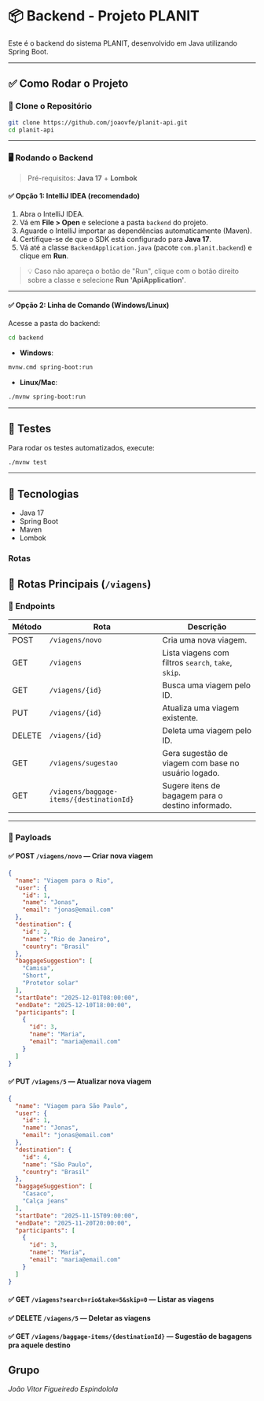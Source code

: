 # 📦 Backend - Projeto PLANIT

Este é o backend do sistema PLANIT, desenvolvido em Java utilizando Spring Boot.

---

## ✅ Como Rodar o Projeto

### 🔁 Clone o Repositório

```bash
git clone https://github.com/joaovfe/planit-api.git
cd planit-api
```

---

### 🖥️ Rodando o Backend

> Pré-requisitos: **Java 17** + **Lombok**

#### ✅ Opção 1: IntelliJ IDEA (recomendado)

1. Abra o IntelliJ IDEA.
2. Vá em **File > Open** e selecione a pasta `backend` do projeto.
3. Aguarde o IntelliJ importar as dependências automaticamente (Maven).
4. Certifique-se de que o SDK está configurado para **Java 17**.
5. Vá até a classe `BackendApplication.java` (pacote `com.planit.backend`) e clique em **Run**.

> 💡 Caso não apareça o botão de "Run", clique com o botão direito sobre a classe e selecione **Run 'ApiApplication'**.

---

#### ✅ Opção 2: Linha de Comando (Windows/Linux)

Acesse a pasta do backend:

```bash
cd backend
```

- **Windows**:
```bash
mvnw.cmd spring-boot:run
```

- **Linux/Mac**:
```bash
./mvnw spring-boot:run
```

---

## 🧪 Testes

Para rodar os testes automatizados, execute:

```bash
./mvnw test
```

---

## 🔗 Tecnologias

- Java 17   
- Spring Boot
- Maven
- Lombok
### Rotas

## 📡 Rotas Principais (`/viagens`)

### 🧭 Endpoints

| Método | Rota                                      | Descrição                                               |
|--------|-------------------------------------------|----------------------------------------------------------|
| POST   | `/viagens/novo`                           | Cria uma nova viagem.                                   |
| GET    | `/viagens`                                | Lista viagens com filtros `search`, `take`, `skip`.     |
| GET    | `/viagens/{id}`                           | Busca uma viagem pelo ID.                               |
| PUT    | `/viagens/{id}`                           | Atualiza uma viagem existente.                          |
| DELETE | `/viagens/{id}`                           | Deleta uma viagem pelo ID.                              |
| GET    | `/viagens/sugestao`                       | Gera sugestão de viagem com base no usuário logado.     |
| GET    | `/viagens/baggage-items/{destinationId}`  | Sugere itens de bagagem para o destino informado.       |

---

### 🔐 Payloads

#### ✅ POST `/viagens/novo` — Criar nova viagem

```json
{
  "name": "Viagem para o Rio",
  "user": {
    "id": 1,
    "name": "Jonas",
    "email": "jonas@email.com"
  },
  "destination": {
    "id": 2,
    "name": "Rio de Janeiro",
    "country": "Brasil"
  },
  "baggageSuggestion": [
    "Camisa",
    "Short",
    "Protetor solar"
  ],
  "startDate": "2025-12-01T08:00:00",
  "endDate": "2025-12-10T18:00:00",
  "participants": [
    {
      "id": 3,
      "name": "Maria",
      "email": "maria@email.com"
    }
  ]
}
```
#### ✅ PUT `/viagens/5` — Atualizar nova viagem
```json
{
  "name": "Viagem para São Paulo",
  "user": {
    "id": 1,
    "name": "Jonas",
    "email": "jonas@email.com"
  },
  "destination": {
    "id": 4,
    "name": "São Paulo",
    "country": "Brasil"
  },
  "baggageSuggestion": [
    "Casaco",
    "Calça jeans"
  ],
  "startDate": "2025-11-15T09:00:00",
  "endDate": "2025-11-20T20:00:00",
  "participants": [
    {
      "id": 3,
      "name": "Maria",
      "email": "maria@email.com"
    }
  ]
}
```
#### ✅ GET `/viagens?search=rio&take=5&skip=0` — Listar as viagens 

#### ✅ DELETE `/viagens/5` — Deletar as viagens

#### ✅ GET `/viagens/baggage-items/{destinationId}` — Sugestão de bagagens pra aquele destino


## Grupo

*João Vitor Figueiredo Espindolola*